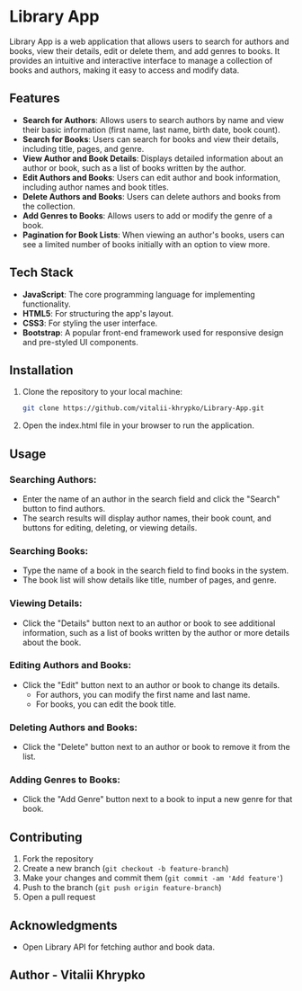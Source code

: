 # Library App

Library App is a web application that allows users to search for authors and books, view their details, edit or delete them, and add genres to books. It provides an intuitive and interactive interface to manage a collection of books and authors, making it easy to access and modify data.

## Features

- **Search for Authors**: Allows users to search authors by name and view their basic information (first name, last name, birth date, book count).
- **Search for Books**: Users can search for books and view their details, including title, pages, and genre.
- **View Author and Book Details**: Displays detailed information about an author or book, such as a list of books written by the author.
- **Edit Authors and Books**: Users can edit author and book information, including author names and book titles.
- **Delete Authors and Books**: Users can delete authors and books from the collection.
- **Add Genres to Books**: Allows users to add or modify the genre of a book.
- **Pagination for Book Lists**: When viewing an author's books, users can see a limited number of books initially with an option to view more.

## Tech Stack

- **JavaScript**: The core programming language for implementing functionality.
- **HTML5**: For structuring the app's layout.
- **CSS3**: For styling the user interface.
- **Bootstrap**: A popular front-end framework used for responsive design and pre-styled UI components.

## Installation

1. Clone the repository to your local machine:
   ```bash
   git clone https://github.com/vitalii-khrypko/Library-App.git
   ```
2. Open the index.html file in your browser to run the application.

## Usage

### Searching Authors:

- Enter the name of an author in the search field and click the "Search" button to find authors.
- The search results will display author names, their book count, and buttons for editing, deleting, or viewing details.

### Searching Books:

- Type the name of a book in the search field to find books in the system.
- The book list will show details like title, number of pages, and genre.

### Viewing Details:

- Click the "Details" button next to an author or book to see additional information, such as a list of books written by the author or more details about the book.

### Editing Authors and Books:

- Click the "Edit" button next to an author or book to change its details.
  - For authors, you can modify the first name and last name.
  - For books, you can edit the book title.

### Deleting Authors and Books:

- Click the "Delete" button next to an author or book to remove it from the list.

### Adding Genres to Books:

- Click the "Add Genre" button next to a book to input a new genre for that book.

## Contributing

1. Fork the repository
2. Create a new branch (`git checkout -b feature-branch`)
3. Make your changes and commit them (`git commit -am 'Add feature'`)
4. Push to the branch (`git push origin feature-branch`)
5. Open a pull request

## Acknowledgments

- Open Library API for fetching author and book data.

## Author - Vitalii Khrypko
